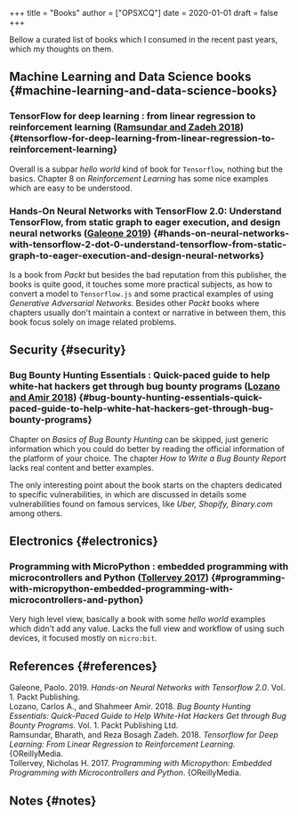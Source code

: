 +++
title = "Books"
author = ["OPSXCQ"]
date = 2020-01-01
draft = false
+++

Bellow a curated list of books which I consumed in the recent past years, which
my thoughts on them.


## Machine Learning and Data Science books {#machine-learning-and-data-science-books}


### TensorFlow for deep learning : from linear regression to reinforcement learning (<a href="#citeproc_bib_item_3">Ramsundar and Zadeh 2018</a>) {#tensorflow-for-deep-learning-from-linear-regression-to-reinforcement-learning}

Overall is a subpar _hello world_ kind of book for `Tensorflow`, nothing but the
basics. Chapter 8 on _Reinforcement Learning_ has some nice examples which are
easy to be understood.


### Hands-On Neural Networks with TensorFlow 2.0: Understand TensorFlow, from static graph to eager execution, and design neural networks (<a href="#citeproc_bib_item_1">Galeone 2019</a>) {#hands-on-neural-networks-with-tensorflow-2-dot-0-understand-tensorflow-from-static-graph-to-eager-execution-and-design-neural-networks}

Is a book from _Packt_ but besides the bad reputation from this publisher, the
books is quite good, it touches some more practical subjects, as how to convert
a model to `Tensorflow.js` and some practical examples of using _Generative
Adversarial Networks_. Besides other _Packt_ books where chapters usually don't
maintain a context or narrative in between them, this book focus solely on image
related problems.


## Security {#security}


### Bug Bounty Hunting Essentials : Quick-paced guide to help white-hat hackers get through bug bounty programs (<a href="#citeproc_bib_item_2">Lozano and Amir 2018</a>) {#bug-bounty-hunting-essentials-quick-paced-guide-to-help-white-hat-hackers-get-through-bug-bounty-programs}

Chapter on _Basics of Bug Bounty Hunting_ can be skipped, just generic information
which you could do better by reading the official information of the platform of
your choice. The chapter _How to Write a Bug Bounty Report_ lacks real content and
better examples.

The only interesting point about the book starts on the chapters dedicated to
specific vulnerabilities, in which are discussed in details some vulnerabilities
found on famous services, like _Uber, Shopify, Binary.com_ among others.


## Electronics {#electronics}


### Programming with MicroPython : embedded programming with microcontrollers and Python (<a href="#citeproc_bib_item_4">Tollervey 2017</a>) {#programming-with-micropython-embedded-programming-with-microcontrollers-and-python}

Very high level view, basically a book with some _hello world_ examples which
didn't add any value. Lacks the full view and workflow of using such devices, it
focused mostly on `micro:bit`.


## References {#references}

<div class="csl-bib-body">
  <div class="csl-entry"><a id="citeproc_bib_item_1"></a>Galeone, Paolo. 2019. <i>Hands-on Neural Networks with Tensorflow 2.0</i>. Vol. 1. Packt Publishing.</div>
  <div class="csl-entry"><a id="citeproc_bib_item_2"></a>Lozano, Carlos A., and Shahmeer Amir. 2018. <i>Bug Bounty Hunting Essentials: Quick-Paced Guide to Help White-Hat Hackers Get through Bug Bounty Programs</i>. Vol. 1. Packt Publishing Ltd.</div>
  <div class="csl-entry"><a id="citeproc_bib_item_3"></a>Ramsundar, Bharath, and Reza Bosagh Zadeh. 2018. <i>Tensorflow for Deep Learning: From Linear Regression to Reinforcement Learning</i>. {OReillyMedia.</div>
  <div class="csl-entry"><a id="citeproc_bib_item_4"></a>Tollervey, Nicholas H. 2017. <i>Programming with Micropython: Embedded Programming with Microcontrollers and Python</i>. {OReillyMedia.</div>
</div>


## Notes {#notes}